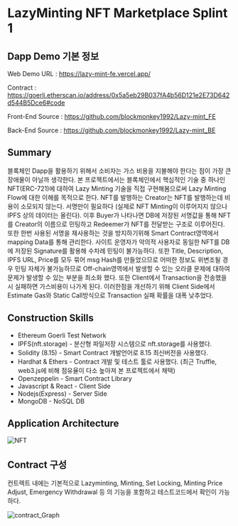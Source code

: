 # LazyMinting NFT Marketplace Splint 1

## Dapp Demo 기본 정보

Web Demo URL : https://lazy-mint-fe.vercel.app/

Contract : https://goerli.etherscan.io/address/0x5a5eb29B037fA4b56D121e2E73D642d544B5Dce6#code

Front-End Source : https://github.com/blockmonkey1992/Lazy-mint_FE

Back-End Source : https://github.com/blockmonkey1992/Lazy-mint_BE

## Summary
블록체인 Dapp을 활용하기 위해서 소비자는 가스 비용을 지불해야 한다는 점이 가장 큰 장애물이 아닐까 생각한다. 본 프로젝트에서는 블록체인에서 핵심적인 기술 중 하나인 NFT(ERC-721)에 대하여 Lazy Minting 기술을 직접 구현해봄으로써 Lazy Minting Flow에 대한 이해를 목적으로 한다. NFT를 발행하는 Creator는 NFT를 발행하는데 비용이 소모되지 않는다. 서명만이 필요하다 (실제로 NFT Minting이 이루어지지 않으나 IPFS 상의 데이터는 올린다). 이후 Buyer가 나타나면 DB에 저장된 서명값을 통해 NFT를 Creator의 이름으로 민팅하고 Redeemer가 NFT를 전달받는 구조로 이루어진다. 또한 한번 사용된 서명을 재사용하는 것을 방지하기위해 Smart Contract영역에서 mapping Data를 통해 관리한다. 사이트 운영자가 악의적 사용자로 동일한 NFT를 DB에 저장된 Signature를 활용해 수차례 민팅이 불가능하다. 또한 Title, Description, IPFS URL, Price를 모두 묶어 msg Hash를 만들었으므로 어떠한 정보도 위변조될 경우 민팅 자체가 불가능하므로 Off-chain영역에서 발생할 수 있는 오라클 문제에 대하여 문제가 발생할 수 있는 부분을 최소화 했다. 또한 Client에서 Transaction을 전송했을 시 실패하면 가스비용이 나가게 된다. 이러한점을 개선하기 위해 Client Side에서 Estimate Gas와 Static Call방식으로 Transaction 실패 확률을 대폭 낮추었다.


## Construction Skills
- Ethereum Goerli Test Network
- IPFS(nft.storage) - 분산형 파일저장 시스템으로 nft.storage를 사용했다.
- Solidity (8.15) - Smart Contract 개발언어로 8.15 최신버전을 사용했다.
- Hardhat & Ethers - Contract 개발 및 테스트 툴로 사용했다. (최근 Truffle, web3.js에 비해 점유율이 다소 높아져 본 프로젝트에서 채택)
- Openzeppelin - Smart Contract Library
- Javascript & React - Client Side
- Nodejs(Express) - Server Side
- MongoDB - NoSQL DB



## Application Architecture
![NFT](https://user-images.githubusercontent.com/66409384/180760130-0d272d18-8284-4d84-b6e5-08c269618646.png)


## Contract 구성

컨트렉트 내에는 기본적으로 Lazyminting, Minting, Set Locking, Minting Price Adjust, Emergency Withdrawal 등 의 기능을 포함하고 테스트코드에서 확인이 가능하다.


![contract_Graph](https://user-images.githubusercontent.com/66409384/180267157-85d0bf2e-2cb6-48ef-bbd7-0e88bf1238fe.svg)
